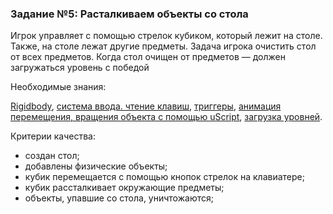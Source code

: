 ### Задание №5: Расталкиваем объекты со стола

Игрок управляет с помощью стрелок кубиком, который лежит на столе. Также, на столе лежат другие предметы. Задача игрока очистить стол от всех предметов. Когда стол очищен от предметов — должен загружаться уровень с победой

Необходимые знания:

[Rigidbody](http://unity3d.unium.ru/lessons/lesson5/index.html#rigidbody), [система ввода. чтение клавиш](http://unity3d.unium.ru/lessons/lesson12/index.html#inputsystem), [триггеры](http://unity3d.unium.ru/lessons/lesson12/index.html#triggers), [анимация перемещения, вращения объекта с помощью uScript](http://unity3d.unium.ru/lessons/lesson12/index.html#scriptanim), [загрузка уровней](http://unity3d.unium.ru/lessons/lesson11/index.html#loadlevel).

Критерии качества:

- создан стол;
- добавлены физические объекты;
- кубик перемещается с помощью кнопок стрелок на клавиатере;
- кубик рассталкивает окружающие предметы;
- объекты, упавшие со стола, уничтожаются;